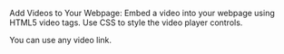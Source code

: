 Add Videos to Your Webpage: Embed a video into your webpage using HTML5 video tags. Use CSS to style the video player controls.

You can use any video link.
